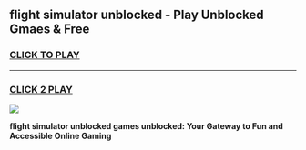 
## flight simulator unblocked - Play Unblocked Gmaes & Free
<h3>
<a href="https://premium.freeplayer.one?title=flight_simulator_unblocked&ref=20F">CLICK TO PLAY</a></h3>
<hr>

<h3>
<a href="https://premium.freeplayer.one?title=flight_simulator_unblocked&ref=20F">CLICK 2 PLAY</a>
  
</h3>

<a href="https://premium.freeplayer.one?title=flight_simulator_unblocked&ref=20F/"><img src="https://clearcache.store/games.png"></a>


**flight simulator unblocked games unblocked: Your Gateway to Fun and Accessible Online Gaming**
